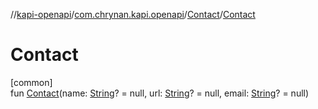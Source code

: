 //[kapi-openapi](../../../index.md)/[com.chrynan.kapi.openapi](../index.md)/[Contact](index.md)/[Contact](-contact.md)

# Contact

[common]\
fun [Contact](-contact.md)(name: [String](https://kotlinlang.org/api/latest/jvm/stdlib/kotlin/-string/index.html)? = null, url: [String](https://kotlinlang.org/api/latest/jvm/stdlib/kotlin/-string/index.html)? = null, email: [String](https://kotlinlang.org/api/latest/jvm/stdlib/kotlin/-string/index.html)? = null)
